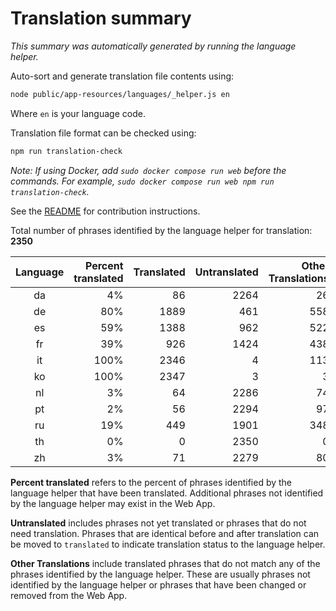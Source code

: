 # Translation summary

_This summary was automatically generated by running the language helper._

Auto-sort and generate translation file contents using:

```bash
node public/app-resources/languages/_helper.js en
```

Where `en` is your language code.

Translation file format can be checked using:

```bash
npm run translation-check
```

_Note: If using Docker, add `sudo docker compose run web` before the commands.
For example, `sudo docker compose run web npm run translation-check`._

See the [README](https://github.com/FarmBot/Farmbot-Web-App#translating-the-web-app) for contribution instructions.

Total number of phrases identified by the language helper for translation: __2350__

|Language|Percent translated|Translated|Untranslated|Other Translations|
|:---:|---:|---:|---:|---:|
|da|4%|86|2264|26|
|de|80%|1889|461|558|
|es|59%|1388|962|522|
|fr|39%|926|1424|438|
|it|100%|2346|4|113|
|ko|100%|2347|3|3|
|nl|3%|64|2286|74|
|pt|2%|56|2294|97|
|ru|19%|449|1901|348|
|th|0%|0|2350|0|
|zh|3%|71|2279|80|

**Percent translated** refers to the percent of phrases identified by the
language helper that have been translated. Additional phrases not identified
by the language helper may exist in the Web App.


**Untranslated** includes phrases not yet translated or phrases that do not
need translation. Phrases that are identical before and after translation
can be moved to `translated` to indicate translation status to the language
helper.

**Other Translations** include translated phrases that do not match any of
the phrases identified by the language helper. These are usually phrases
not identified by the language helper or phrases that have been changed
or removed from the Web App.
